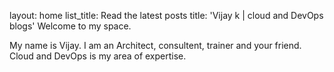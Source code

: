 layout: home
list_title: Read the latest posts
title: 'Vijay k | cloud and DevOps blogs'
Welcome to my space.

My name is Vijay. I am an Architect, consultent, trainer and your friend. Cloud and DevOps is my area of expertise. 